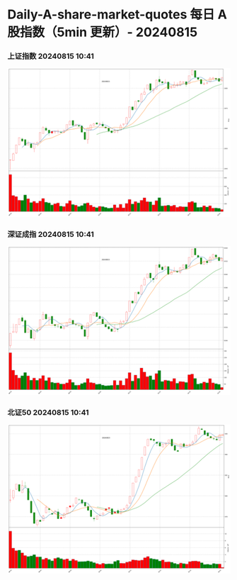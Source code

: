 
# Daily-A-share-market-quotes 每日 A 股指数（5min 更新）- 20240815

### 上证指数 20240815 10:41
![](./fig/2024/8/20240815-sh000001.png)

### 深证成指 20240815 10:41
![](./fig/2024/8/20240815-sz399001.png)

### 北证50 20240815 10:41
![](./fig/2024/8/20240815-bj899050.png)
